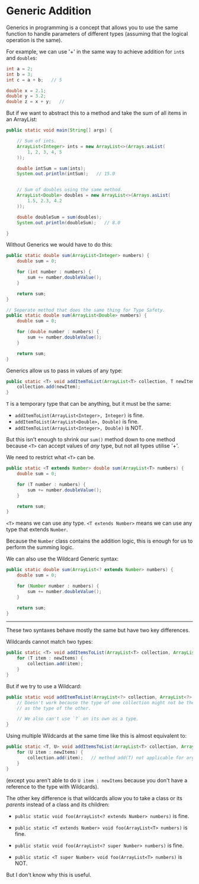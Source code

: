 # Generic Addition

Generics in programming is a concept that allows you to
use the same function to handle parameters of different types
(assuming that the logical operation is the same).

For example, we can use '+' in the same way to achieve addition for `int`s and `double`s:
```java
int a = 2;
int b = 3;
int c = a + b;   // 5

double x = 2.1;
double y = 3.2;
double z = x + y;   //
```

But if we want to abstract this to a method and take the sum of all items in an ArrayList:

```java
public static void main(String[] args) {

    // Sum of ints.
    ArrayList<Integer> ints = new ArrayList<>(Arrays.asList(
        1, 2, 3, 4, 5
    ));

    double intSum = sum(ints);
    System.out.println(intSum);   // 15.0


    // Sum of doubles using the same method.
    ArrayList<Double> doubles = new ArrayList<>(Arrays.asList(
        1.5, 2.3, 4.2
    ));

    double doubleSum = sum(doubles);
    System.out.println(doubleSum);   // 8.0

}
```

Without Generics we would have to do this:

```java
public static double sum(ArrayList<Integer> numbers) {
    double sum = 0;

    for (int number : numbers) {
        sum += number.doubleValue();
    }

    return sum;
}

// Seperate method that does the same thing for Type Safety.
public static double sum(ArrayList<Double> numbers) {
    double sum = 0;

    for (double number : numbers) {
        sum += number.doubleValue();
    }

    return sum;
}
```

Generics allow us to pass in values of any type:

```java
public static <T> void addItemToList(ArrayList<T> collection, T newItem) {
    collection.add(newItem);
}
```

`T` is a temporary type that can be anything, but it must be the same:
- `addItemToList(ArrayList<Integer>, Integer)` is fine.
- `addItemToList(ArrayList<Double>, Double)` is fine.
- `addItemToList(ArrayList<Integer>, Double)` is NOT.


But this isn't enough to shrink our `sum()` method down to one method because
`<T>` can accept values of *any* type, but not all types utilise '+'.

We need to restrict what `<T>` can be.

```java
public static <T extends Number> double sum(ArrayList<T> numbers) {
    double sum = 0;

    for (T number : numbers) {
        sum += number.doubleValue();
    }

    return sum;
}
```

`<T>` means we can use any type.
`<T extends Number>` means we can use any type that extends `Number`.

Because the `Number` class contains the addition logic, this is enough for us to perform the
summing logic.


We can also use the Wildcard Generic syntax:
```java
public static double sum(ArrayList<? extends Number> numbers) {
    double sum = 0;

    for (Number number : numbers) {
        sum += number.doubleValue();
    }

    return sum;
}
```

---

These two syntaxes behave mostly the same but have two key differences.

Wildcards cannot match two types:
```java
public static <T> void addItemsToList(ArrayList<T> collection, ArrayList<T> newItems) {
    for (T item : newItems) {
        collection.add(item);
    }
}
```

But if we try to use a Wildcard:
```java
public static void addItemToList(ArrayList<?> collection, ArrayList<?> newItems) {
    // Doesn't work because the type of one collection might not be the same
    // as the type of the other.

    // We also can't use `?` on its own as a type.
}
```

Using multiple Wildcards at the same time like this is almost equivalent to:
```java
public static <T, U> void addItemsToList(ArrayList<T> collection, ArrayList<U> newItems) {
    for (U item : newItems) {
        collection.add(item);   // method add(T) not applicable for argument type U
    }
}
```
(except you aren't able to do `U item : newItems` because you don't have a reference to the type with Wildcards).


The other key difference is that wildcards allow you to take a class or its *parents* instead of
a class and its children:
- `public static void foo(ArrayList<? extends Number> numbers)` is fine.
- `public static <T extends Number> void foo(ArrayList<T> numbers)` is fine.

- `public static void foo(ArrayList<? super Number> numbers)` is fine.
- `public static <T super Number> void foo(ArrayList<T> numbers)` is NOT.

But I don't know why this is useful.